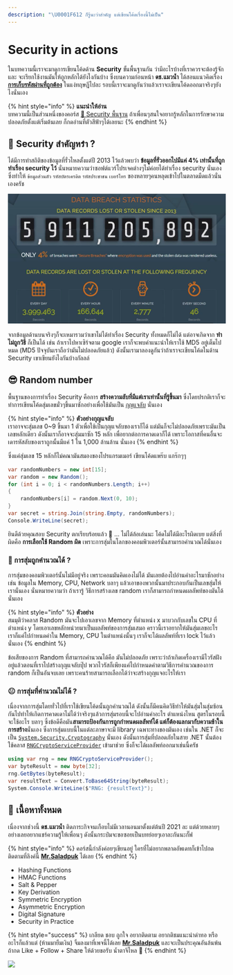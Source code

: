 ```yaml
---
description: "\U0001F612 ก็รู้นะว่าสำคัญ แต่เขียนโค้ดเรื่องนี้ไม่เป็น"
---
```


# Security in actions

ในบทความนี้เราจะมาดูการเขียนโค้ดด้าน **Security** ขั้นพื้นฐานกัน ว่ามีอะไรบ้างที่เราควรจะต้องรู้จัก และ จะเรียกใช้งานมันให้ถูกหลักได้ยังไงกันบ้าง ซึ่งบนความก่อนหน้า **ดช.แมวน้ำ** ได้สอนแนวคิดเรื่อง [**การเก็บรหัสผ่านที่ถูกต้อง**](https://www.saladpuk.com/basic/security101/secure-password) ในแง่ทฤษฎีไปละ รอบนี้เราจะมาดูกันว่าแล้วเราจะเขียนโค้ดออกมาจริงๆยังไงนั่นเอง

{% hint style="info" %}
**แนะนำให้อ่าน**  
บทความนี้เป็นส่วนหนึ่งของคอร์ส [👦 Security พื้นฐาน](https://saladpuk.gitbook.io/learn/basic/security101) ถ้าเพื่อนๆสนใจอยากรู้หลักในการรักษาความปลอดภัยตั้งแต่เริ่มต้นเลย ก็กดอ่านที่ตัวสีฟ้าๆได้เลยนะ
{% endhint %}

## 🤨 Security สำคัญหร๋า ?

ได้มีการทำสถิติของข้อมูลที่รั่วไหลตั้งแต่ปี 2013 ไว้แล้วพบว่า **ข้อมูลที่รั่วออกไปมีแค่ 4% เท่านั้นที่ถูกทำเรื่อง security ไว้** นั่นหมายความว่าซอฟต์แวร์โปรเจคต่างๆไม่ค่อยได้ทำเรื่อง security นั่นเอง ซึ่งทำให้ `ข้อมูลส่วนตัว` `รหัสบัตรเครดิต` `รหัสประชาชน` `เบอร์โทร` ของหลายๆคนหลุดเข้าไปในตลาดมืดแล้วนั่นเองครัช 

![&#xE21;&#xE34;&#xE19;&#xE48;&#xE32;&#xE1A;&#xE23;&#xE34;&#xE29;&#xE31;&#xE17;&#xE1B;&#xE23;&#xE30;&#xE01;&#xE31;&#xE19;&#xE42;&#xE17;&#xE23;&#xE21;&#xE32;&#xE2B;&#xE32;&#xE1C;&#xE21;&#xE1A;&#xE48;&#xE2D;&#xE22;&#xE08;&#xE38;&#xE07; &#x1F923;](../../.gitbook/assets/image%20%281%29.png)

จากข้อมูลด้านบนจริงๆก็จะเหมารวมว่าเขาไม่ได้ทำเรื่อง Security ทั้งหมดก็ไม่ได้ แต่อาจเกิดจาก **ทำไม่ถูกวิธี** ก็เป็นได้ เช่น ถ้าเราไปหาเซิร์จตาม google เราก็จะพบคำแนะนำให้เราใช้ MD5 อยู่เต็มไปหมด \(MD5 ปัจจุบันเราถือว่ามันไม่ปลอดภัยแล้ว\) ดังนั้นเรามาลองดูกันว่าถ้าเราจะเขียนโค้ดในด้าน Security เขาเขียนยังไงกันบ้างกัลลล์

## 😎 Random number

พื้นฐานของการทำเรื่อง Security คือการ **สร้างความลับที่มีแต่เราเท่านั้นที่รู้ขึ้นมา** ซึ่งโดยปรกติเราก็จะทำการเขียนโค้ดสุ่มเลขมั่วๆขึ้นมาซักอย่างเพื่อใช้มันเป็น [กุญแจลับ](https://www.saladpuk.com/basic/security101/https-in-a-nutshell#undefined-2) นั่นเอง

{% hint style="info" %}
**ตัวอย่างกุญแจลับ**  
เราอาจจะสุ่มเลข 0~9 ขึ้นมา 1 ตัวเพื่อใช้เป็นกุญแจลับของเราก็ได้ แต่มันก็จะไม่ปลอดภัยเพราะมันเป็นเลขหลักเดียว ดังนั้นเราก็อาจจะสุ่มมาซัก 15 หลัก เพื่อยากต่อการคาดเดาก็ได้ เพราะโอกาสที่คนอื่นจะเดารหัสลับของเราถูกนั้นมีแค่ 1 ใน 1,000 ล้านล้าน นั่นเอง
{% endhint %}

ซึ่งแค่สุ่มเลข 15 หลักก็ไม่คณามันสมองของโปรแกรมเมอร์ เขียนโค้ดแพร๊บ แกร๊กๆๆ

```csharp
var randomNumbers = new int[15];
var random = new Random();
for (int i = 0; i < randomNumbers.Length; i++)
{
    randomNumbers[i] = random.Next(0, 10);
}
var secret = string.Join(string.Empty, randomNumbers);
Console.WriteLine(secret);
```

ยินดีด้วยคุณสอบ Security ตกเรียบร้อยแล้ว 🤣 ... ไม่ได้ล้อเล่นนะ โค้ดไม่ได้มีอะไรผิดเบย แต่สิ่งที่ผิดคือ **การเลือกใช้ Random ผิด** เพราะการสุ่มในโลกของคอมพิวเตอร์นั้นสามารถคำนวณได้นั่นเอง

### 🤔 การสุ่มถูกคำนวณได้ ?

การสุ่มของคอมพิวเตอร์นั้นไม่มีอยู่จริง เพราะคอมมันคิดเองไม่ได้ มันเลยต้องไปอ่านค่าอะไรมาซักอย่าง เช่น ข้อมูลใน Memory, CPU, Network บลาๆ แล้วเอาของพวกนั้นมาประกอบกันเป็นเลขสุ่มให้เรานั่นเอง นั่นหมายความว่า ถ้าเรารู้ วิธีการสร้างเลข random เราก็สามารถกำหนดผลลัพท์ของมันได้นั่นเอง

{% hint style="info" %}
**ตัวอย่าง**  
สมมุติว่าคลาส Random มันจะไปเอาเลขจาก Memory ที่ตำแหน่ง x มาบวกกับเลขใน CPU ที่ตำแหน่ง y โดยเอาเลขหลักหน่วยมาเป็นผลลัพท์ของการสุ่มเสมอ คราวนี้เราอยากให้มันสุ่มเลขอะไร เราก็แค่ไปกำหนดค่าใน Memory, CPU ในตำแหน่งนั้นๆ เราก็จะได้ผลลัพท์ที่เรา lock ไว้แล้วนั่นเอง
{% endhint %}

ข้อเสียของการ Random ที่สามารถคำนวณได้คือ มันไม่ปลอดภัย เพราะว่าถ้าเกิดเครื่องเรามีไวรัสฝังอยู่แล้วตอนที่เราไปสร้างกุญแจลับปุ๊ป พวกไวรัสก็เพียงแค่ไปกำหนดค่าตามวิธีการคำนวณของการ random ก็เป็นอันจบเลย เพราะคนร้ายสามารถเลือกได้ว่าจะสร้างกุญแจอะไรให้เรา

### 😐 การสุ่มที่คำนวณไม่ได้ ?

เนื่องจากการสุ่มโดยทั่วไปที่เราใช้เขียนโค้ดนั้นถูกคำนวณได้ ดังนั้นก็มีคนคิดวิธีทำให้มันสุ่มในสุ่มซ้อนกันไปทำให้เกิดการคาดเดาไม่ได้ว่าจริงๆแล้วการสุ่มรอบนี้จะไปอ่านค่าอะไร ตำแหน่งไหน สูตรในรอบนี้จะใช้อะไร บลาๆ ซึ่งข้อดีคือมัน**สามารถป้องกันการถูกกำหนดผลลัพท์ได้ แต่ก็ต้องแลกมากับความช้าในการสร้าง**นั่นเอง ซึ่งการสุ่มแบบนี้ในแต่ละภาษาจะมี library เฉพาะทางของมันเอง เช่นใน .NET ก็จะเป็น [`System.Security.Cryptography`](https://docs.microsoft.com/en-us/dotnet/api/system.security.cryptography?view=net-5.0) นั่นเอง ดังนั้นการสุ่มที่ปลอดภัยในสาย .NET นั้นต้องใช้คลาส [`RNGCryptoServiceProvider`](https://docs.microsoft.com/en-us/dotnet/api/system.security.cryptography.rngcryptoserviceprovider?view=net-5.0) เข้ามาช่วย ซึ่งก็จะได้ผลลัพท์ออกมาเช่นนี้ครัช

```csharp
using var rng = new RNGCryptoServiceProvider();
var byteResult = new byte[32];
rng.GetBytes(byteResult);
var resultText = Convert.ToBase64String(byteResult);
System.Console.WriteLine($"RNG: {resultText}");
```

## 🧭 เนื้อหาทั้งหมด

เนื่องจากช่วงนี้ **ดช.แมวน้ำ** ติดภาระกิจจนเกือบไม่มีเวลานอนมาตั้งแต่ต้นปี 2021 ละ แต่ด้วยหลายๆอย่างเลยอยากแชร์ความรู้ให้เพื่อนๆ ดังนั้นกระป๋มจะขอซอยเป็นบทย่อยๆเอาละกันนะกั๊ฟ

{% hint style="info" %}
คอร์สนี้กำลังค่อยๆเขียนอยู่ ใครที่ไม่อยากพลาดอัพเดทก็เข้าไปกดติดตามที่ลิงค์นี้ [**Mr.Saladpuk**](https://www.facebook.com/mr.saladpuk) ได้เลย 
{% endhint %}

* Hashing Functions
* HMAC Functions
* Salt & Pepper
* Key Derivation
* Symmetric Encryption
* Asymmetric Encryption
* Digital Signature
* Security in Practice

{% hint style="success" %}
เกลียด ชอบ ถูกใจ อยากติดตาม อยากติชมแนะนำด่าทอ หรืออะไรก็แล้วแต่ \(ห้ามมายืมเงิน\) จิ้มลงมาที่เพจนี้ได้เลย [**Mr.Saladpuk**](https://www.facebook.com/mr.saladpuk) และจะเป็นประคุณอันล้นพ้นถ้ากด Like + Follow + Share ให้ด้วยขอรับ น้ำตาจิไหล 🥺
{% endhint %}

![](../../.gitbook/assets/promptpay.png)

